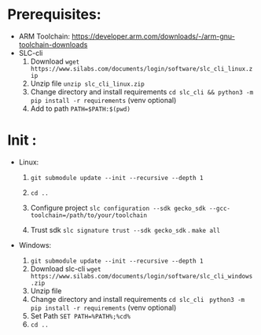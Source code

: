 Prerequisites:
===============

* ARM Toolchain: https://developer.arm.com/downloads/-/arm-gnu-toolchain-downloads
* SLC-cli
    1. Download `wget https://www.silabs.com/documents/login/software/slc_cli_linux.zip`
    2. Unzip file `unzip slc_cli_linux.zip`
    3. Change directory and install requirements `cd slc_cli && python3 -m pip install -r requirements` (venv optional)
    4. Add to path `PATH=$PATH:$(pwd)`


Init :
==========

* Linux:
    1. `git submodule update --init --recursive --depth 1`

    6. `cd ..`
    7. Configure project `slc configuration --sdk gecko_sdk --gcc-toolchain=/path/to/your/toolchain`
    8. Trust sdk `slc signature trust --sdk gecko_sdk`
    . `make all`



* Windows:
    1. `git submodule update --init --recursive --depth 1`
    2. Download slc-cli `wget https://www.silabs.com/documents/login/software/slc_cli_windows.zip`
    3. Unzip file
    4. Change directory and install requirements
        `cd slc_cli`
        ` python3 -m pip install -r requirements` (venv optional)
    5. Set Path `SET PATH=%PATH%;%cd%`
    6. `cd ..`
